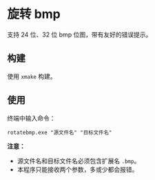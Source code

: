 # 旋转 bmp

支持 24 位、32 位 bmp 位图，带有友好的错误提示。

## 构建

使用 `xmake` 构建。

## 使用

终端中输入命令：

```
rotatebmp.exe "源文件名" "目标文件名"
```

**注意：**

- 源文件名和目标文件名必须包含扩展名 `.bmp`。
- 本程序只能接收两个参数，多或少都会报错。
